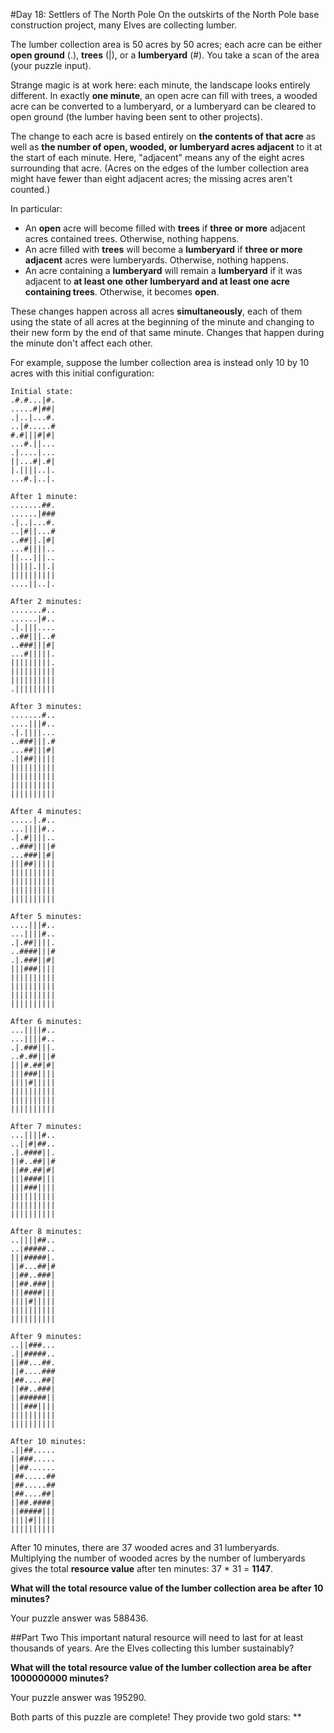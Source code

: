 #Day 18: Settlers of The North Pole
On the outskirts of the North Pole base construction project, many Elves are collecting lumber.

The lumber collection area is 50 acres by 50 acres; each acre can be either **open ground** (.), **trees** (|), 
or a **lumberyard** (#). You take a scan of the area (your puzzle input).

Strange magic is at work here: each minute, the landscape looks entirely different. In exactly **one minute**, 
an open acre can fill with trees, a wooded acre can be converted to a lumberyard, or a lumberyard can be cleared 
to open ground (the lumber having been sent to other projects).

The change to each acre is based entirely on **the contents of that acre** as well as **the number of open, wooded, 
or lumberyard acres adjacent** to it at the start of each minute. Here, "adjacent" means any of the eight acres 
surrounding that acre. (Acres on the edges of the lumber collection area might have fewer than eight adjacent acres; 
the missing acres aren't counted.)

In particular:

* An **open** acre will become filled with **trees** if **three or more** adjacent acres contained trees. 
Otherwise, nothing happens.
* An acre filled with **trees** will become a **lumberyard** if **three or more adjacent** acres were lumberyards. 
Otherwise, nothing happens.
* An acre containing a **lumberyard** will remain a **lumberyard** if it was adjacent to **at least one other 
lumberyard and at least one acre containing trees**. Otherwise, it becomes **open**.

These changes happen across all acres **simultaneously**, each of them using the state of all acres at the beginning 
of the minute and changing to their new form by the end of that same minute. Changes that happen during the minute 
don't affect each other.

For example, suppose the lumber collection area is instead only 10 by 10 acres with this initial configuration:
```
Initial state:
.#.#...|#.
.....#|##|
.|..|...#.
..|#.....#
#.#|||#|#|
...#.||...
.|....|...
||...#|.#|
|.||||..|.
...#.|..|.

After 1 minute:
.......##.
......|###
.|..|...#.
..|#||...#
..##||.|#|
...#||||..
||...|||..
|||||.||.|
||||||||||
....||..|.

After 2 minutes:
.......#..
......|#..
.|.|||....
..##|||..#
..###|||#|
...#|||||.
|||||||||.
||||||||||
||||||||||
.|||||||||

After 3 minutes:
.......#..
....|||#..
.|.||||...
..###|||.#
...##|||#|
.||##|||||
||||||||||
||||||||||
||||||||||
||||||||||

After 4 minutes:
.....|.#..
...||||#..
.|.#||||..
..###||||#
...###||#|
|||##|||||
||||||||||
||||||||||
||||||||||
||||||||||

After 5 minutes:
....|||#..
...||||#..
.|.##||||.
..####|||#
.|.###||#|
|||###||||
||||||||||
||||||||||
||||||||||
||||||||||

After 6 minutes:
...||||#..
...||||#..
.|.###|||.
..#.##|||#
|||#.##|#|
|||###||||
||||#|||||
||||||||||
||||||||||
||||||||||

After 7 minutes:
...||||#..
..||#|##..
.|.####||.
||#..##||#
||##.##|#|
|||####|||
|||###||||
||||||||||
||||||||||
||||||||||

After 8 minutes:
..||||##..
..|#####..
|||#####|.
||#...##|#
||##..###|
||##.###||
|||####|||
||||#|||||
||||||||||
||||||||||

After 9 minutes:
..||###...
.||#####..
||##...##.
||#....###
|##....##|
||##..###|
||######||
|||###||||
||||||||||
||||||||||

After 10 minutes:
.||##.....
||###.....
||##......
|##.....##
|##.....##
|##....##|
||##.####|
||#####|||
||||#|||||
||||||||||
```
After 10 minutes, there are 37 wooded acres and 31 lumberyards. Multiplying the number of wooded acres by the number 
of lumberyards gives the total **resource value** after ten minutes: 37 * 31 = **1147**.

**What will the total resource value of the lumber collection area be after 10 minutes?**

Your puzzle answer was 588436.

##Part Two
This important natural resource will need to last for at least thousands of years. Are the Elves collecting this 
lumber sustainably?

**What will the total resource value of the lumber collection area be after 1000000000 minutes?**

Your puzzle answer was 195290.

Both parts of this puzzle are complete! They provide two gold stars: **